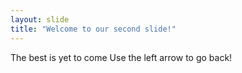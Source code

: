 ```yaml
---
layout: slide
title: "Welcome to our second slide!"
---
```

The best is yet to come
Use the left arrow to go back!
